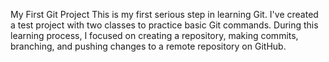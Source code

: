 My First Git Project
This is my first serious step in learning Git. I've created a test project with two classes
to practice basic Git commands. During this learning process, I focused on creating a repository,
making commits, branching, and pushing changes to a remote repository on GitHub.

